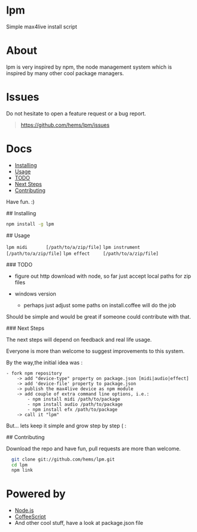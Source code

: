 # lpm

Simple max4live install script

# About

lpm is very inspired by npm, the node management system which is inspired by 
many other cool package managers.

# Issues

Do not hesitate to open a feature request or a bug report.
> https://github.com/hems/lpm/issues

# Docs
  - [Installing](#installing)
  - [Usage](#usage)
  - [TODO](#todo)
  - [Next Steps](#next-steps)
  - [Contributing](#contributing)

Have fun. :)

<a name="installing" />
## Installing

````bash
npm install -g lpm
````

<a name="usage" />
## Usage

`lpm midi       [/path/to/a/zip/file]`
`lpm instrument [/path/to/a/zip/file]`
`lpm effect     [/path/to/a/zip/file]`

<a name="todo" />
### TODO

- figure out http download with node, so far just accept local paths for zip files

- windows version
	- perhaps just adjust some paths on install.coffee will do the job


Should be simple and would be great if someone could contribute with that.

<a name="next-steps" />
### Next Steps

The next steps will depend on feedback and real life usage.

Everyone is more than welcome to suggest improvements to this system.

By the way,the initial idea was :

	- fork npm repository
		-> add "device-type" property on package.json [midi|audio|effect]
		-> add 'device-file' property to package.json
		-> publish the max4live device as npm module
		-> add couple of extra command line options, i.e.:
			- npm install midi /path/to/package
			- npm install audio /path/to/package
			- npm install efx /path/to/package
		-> call it "lpm"

But... lets keep it simple and grow step by step ( :

<a name="contributing"/>
## Contributing

Download the repo and have fun, pull requests are more than welcome.

````bash
  git clone git://github.com/hems/lpm.git
  cd lpm
  npm link
````

# Powered by
 - [Node.js](http://nodejs.org/)
 - [CoffeeScript](https://github.com/jashkenas/coffee-script)
 - And other cool stuff, have a look at package.json file